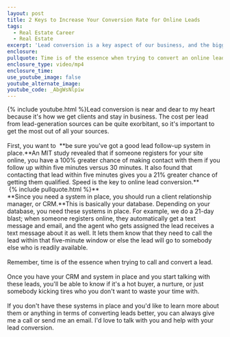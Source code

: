 ```yaml
---
layout: post
title: 2 Keys to Increase Your Conversion Rate for Online Leads
tags:
  - Real Estate Career
  - Real Estate
excerpt: 'Lead conversion is a key aspect of our business, and the biggest factor in converting leads at a high rate is timely follow-up.'
enclosure:
pullquote: Time is of the essence when trying to convert an online lead.
enclosure_type: video/mp4
enclosure_time:
use_youtube_image: false
youtube_alternate_image:
youtube_code: _AbgWsNlpiw
---
```



{% include youtube.html %}Lead conversion is near and dear to my heart because it's how we get clients and stay in business. The cost per lead from lead-generation sources can be quite exorbitant, so it's important to get the most out of all your sources.
<br>
<br>First, you want to  **be sure you've got a good lead follow-up system in place.**An MIT study revealed that if someone registers for your site online, you have a 100% greater chance of making contact with them if you follow up within five minutes versus 30 minutes. It also found that contacting that lead within five minutes gives you a 21% greater chance of getting them qualified. Speed is the key to online lead conversion.\*\*
<br> {% include pullquote.html %}\*\*
<br>**Since you need a system in place, you should run a client relationship manager, or CRM.**This is basically your database. Depending on your database, you need these systems in place. For example, we do a 21-day blast; when someone registers online, they automatically get a text message and email, and the agent who gets assigned the lead receives a text message about it as well. It lets them know that they need to call the lead within that five-minute window or else the lead will go to somebody else who is readily available.
<br>
<br>Remember, time is of the essence when trying to call and convert a lead.
<br>
<br>Once you have your CRM and system in place and you start talking with these leads, you'll be able to know if it's a hot buyer, a nurture, or just somebody kicking tires who you don't want to waste your time with.
<br>
<br>If you don't have these systems in place and you'd like to learn more about them or anything in terms of converting leads better, you can always give me a call or send me an email. I'd love to talk with you and help with your lead conversion.